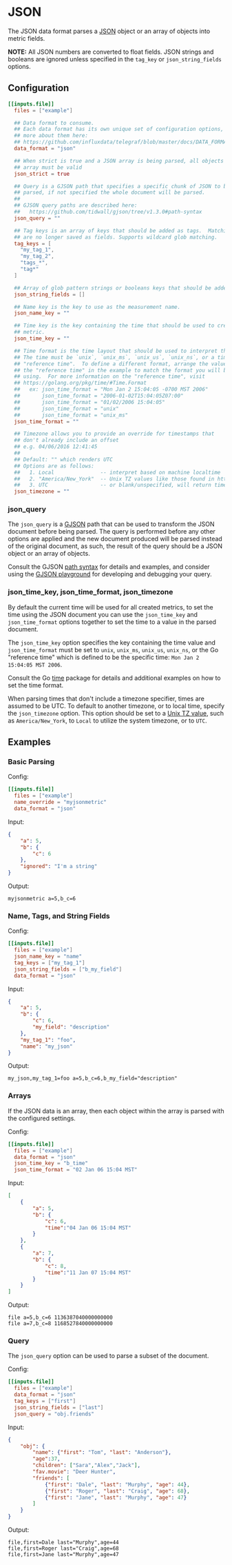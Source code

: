 # JSON

The JSON data format parses a [JSON][json] object or an array of objects into
metric fields.

**NOTE:** All JSON numbers are converted to float fields.  JSON strings and booleans are
ignored unless specified in the `tag_key` or `json_string_fields` options.

## Configuration

```toml
[[inputs.file]]
  files = ["example"]

  ## Data format to consume.
  ## Each data format has its own unique set of configuration options, read
  ## more about them here:
  ## https://github.com/influxdata/telegraf/blob/master/docs/DATA_FORMATS_INPUT.md
  data_format = "json"

  ## When strict is true and a JSON array is being parsed, all objects within the
  ## array must be valid
  json_strict = true

  ## Query is a GJSON path that specifies a specific chunk of JSON to be
  ## parsed, if not specified the whole document will be parsed.
  ##
  ## GJSON query paths are described here:
  ##   https://github.com/tidwall/gjson/tree/v1.3.0#path-syntax
  json_query = ""

  ## Tag keys is an array of keys that should be added as tags.  Matching keys
  ## are no longer saved as fields. Supports wildcard glob matching.
  tag_keys = [
    "my_tag_1",
    "my_tag_2",
    "tags_*",
    "tag*"
  ]

  ## Array of glob pattern strings or booleans keys that should be added as string fields.
  json_string_fields = []

  ## Name key is the key to use as the measurement name.
  json_name_key = ""

  ## Time key is the key containing the time that should be used to create the
  ## metric.
  json_time_key = ""

  ## Time format is the time layout that should be used to interpret the json_time_key.
  ## The time must be `unix`, `unix_ms`, `unix_us`, `unix_ns`, or a time in the
  ## "reference time".  To define a different format, arrange the values from
  ## the "reference time" in the example to match the format you will be
  ## using.  For more information on the "reference time", visit
  ## https://golang.org/pkg/time/#Time.Format
  ##   ex: json_time_format = "Mon Jan 2 15:04:05 -0700 MST 2006"
  ##       json_time_format = "2006-01-02T15:04:05Z07:00"
  ##       json_time_format = "01/02/2006 15:04:05"
  ##       json_time_format = "unix"
  ##       json_time_format = "unix_ms"
  json_time_format = ""

  ## Timezone allows you to provide an override for timestamps that
  ## don't already include an offset
  ## e.g. 04/06/2016 12:41:45
  ##
  ## Default: "" which renders UTC
  ## Options are as follows:
  ##   1. Local               -- interpret based on machine localtime
  ##   2. "America/New_York"  -- Unix TZ values like those found in https://en.wikipedia.org/wiki/List_of_tz_database_time_zones
  ##   3. UTC                 -- or blank/unspecified, will return timestamp in UTC
  json_timezone = ""
```

### json_query

The `json_query` is a [GJSON][gjson] path that can be used to transform the
JSON document before being parsed.  The query is performed before any other
options are applied and the new document produced will be parsed instead of the
original document, as such, the result of the query should be a JSON object or
an array of objects.

Consult the GJSON [path syntax][gjson syntax] for details and examples, and
consider using the [GJSON playground][gjson playground] for developing and
debugging your query.

### json_time_key, json_time_format, json_timezone

By default the current time will be used for all created metrics, to set the
time using the JSON document you can use the `json_time_key` and
`json_time_format` options together to set the time to a value in the parsed
document.

The `json_time_key` option specifies the key containing the time value and
`json_time_format` must be set to `unix`, `unix_ms`, `unix_us`, `unix_ns`, or
the Go "reference time" which is defined to be the specific time:
`Mon Jan 2 15:04:05 MST 2006`.

Consult the Go [time][time parse] package for details and additional examples
on how to set the time format.

When parsing times that don't include a timezone specifier, times are assumed
to be UTC. To default to another timezone, or to local time, specify the
`json_timezone` option.  This option should be set to a
[Unix TZ value](https://en.wikipedia.org/wiki/List_of_tz_database_time_zones),
such as `America/New_York`, to `Local` to utilize the system timezone, or to `UTC`.

## Examples

### Basic Parsing

Config:

```toml
[[inputs.file]]
  files = ["example"]
  name_override = "myjsonmetric"
  data_format = "json"
```

Input:

```json
{
    "a": 5,
    "b": {
        "c": 6
    },
    "ignored": "I'm a string"
}
```

Output:

```text
myjsonmetric a=5,b_c=6
```

### Name, Tags, and String Fields

Config:

```toml
[[inputs.file]]
  files = ["example"]
  json_name_key = "name"
  tag_keys = ["my_tag_1"]
  json_string_fields = ["b_my_field"]
  data_format = "json"
```

Input:

```json
{
    "a": 5,
    "b": {
        "c": 6,
        "my_field": "description"
    },
    "my_tag_1": "foo",
    "name": "my_json"
}
```

Output:

```text
my_json,my_tag_1=foo a=5,b_c=6,b_my_field="description"
```

### Arrays

If the JSON data is an array, then each object within the array is parsed with
the configured settings.

Config:

```toml
[[inputs.file]]
  files = ["example"]
  data_format = "json"
  json_time_key = "b_time"
  json_time_format = "02 Jan 06 15:04 MST"
```

Input:

```json
[
    {
        "a": 5,
        "b": {
            "c": 6,
            "time":"04 Jan 06 15:04 MST"
        }
    },
    {
        "a": 7,
        "b": {
            "c": 8,
            "time":"11 Jan 07 15:04 MST"
        }
    }
]
```

Output:

```text
file a=5,b_c=6 1136387040000000000
file a=7,b_c=8 1168527840000000000
```

### Query

The `json_query` option can be used to parse a subset of the document.

Config:

```toml
[[inputs.file]]
  files = ["example"]
  data_format = "json"
  tag_keys = ["first"]
  json_string_fields = ["last"]
  json_query = "obj.friends"
```

Input:

```json
{
    "obj": {
        "name": {"first": "Tom", "last": "Anderson"},
        "age":37,
        "children": ["Sara","Alex","Jack"],
        "fav.movie": "Deer Hunter",
        "friends": [
            {"first": "Dale", "last": "Murphy", "age": 44},
            {"first": "Roger", "last": "Craig", "age": 68},
            {"first": "Jane", "last": "Murphy", "age": 47}
        ]
    }
}
```

Output:

```text
file,first=Dale last="Murphy",age=44
file,first=Roger last="Craig",age=68
file,first=Jane last="Murphy",age=47
```

[gjson]:        https://github.com/tidwall/gjson
[gjson syntax]: https://github.com/tidwall/gjson#path-syntax
[gjson playground]: https://gjson.dev/
[json]:         https://www.json.org/
[time parse]:   https://golang.org/pkg/time/#Parse
